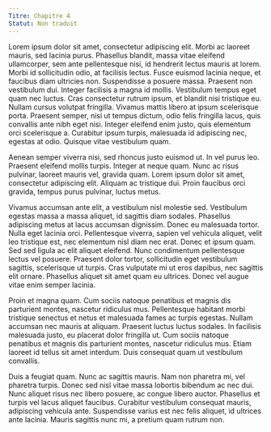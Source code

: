 ```yaml
---
Titre: Chapitre 4
Statut: Non traduit
---
```

Lorem ipsum dolor sit amet, consectetur adipiscing elit. Morbi ac laoreet
mauris, sed lacinia purus. Phasellus blandit, massa vitae eleifend ullamcorper,
sem ante pellentesque nisi, id hendrerit lectus mauris at lorem. Morbi id
sollicitudin odio, at facilisis lectus. Fusce euismod lacinia neque, et faucibus
diam ultricies non. Suspendisse a posuere massa. Praesent non vestibulum dui.
Integer facilisis a magna id mollis. Vestibulum tempus eget quam nec luctus.
Cras consectetur rutrum ipsum, et blandit nisi tristique eu. Nullam cursus
volutpat fringilla. Vivamus mattis libero at ipsum scelerisque porta. Praesent
semper, nisi ut tempus dictum, odio felis fringilla lacus, quis convallis ante
nibh eget nisi. Integer eleifend enim justo, quis elementum orci scelerisque a.
Curabitur ipsum turpis, malesuada id adipiscing nec, egestas at odio. Quisque
vitae vestibulum quam.

Aenean semper viverra nisi, sed rhoncus justo euismod ut. In vel purus leo.
Praesent eleifend mollis turpis. Integer at neque quam. Nunc ac risus pulvinar,
laoreet mauris vel, gravida quam. Lorem ipsum dolor sit amet, consectetur
adipiscing elit. Aliquam ac tristique dui. Proin faucibus orci gravida, tempus
purus pulvinar, luctus metus.

Vivamus accumsan ante elit, a vestibulum nisl molestie sed. Vestibulum egestas
massa a massa aliquet, id sagittis diam sodales. Phasellus adipiscing metus at
lacus accumsan dignissim. Donec eu malesuada tortor. Nulla eget lacinia orci.
Pellentesque viverra, sapien vel vehicula aliquet, velit leo tristique est, nec
elementum nisl diam nec erat. Donec et ipsum quam. Sed sed ligula ac elit
aliquet eleifend. Nunc condimentum pellentesque lectus vel posuere. Praesent
dolor tortor, sollicitudin eget vestibulum sagittis, scelerisque ut turpis. Cras
vulputate mi ut eros dapibus, nec sagittis elit ornare. Phasellus aliquet sit
amet quam eu ultrices. Donec vel augue vitae enim semper lacinia.

Proin et magna quam. Cum sociis natoque penatibus et magnis dis parturient
montes, nascetur ridiculus mus. Pellentesque habitant morbi tristique senectus
et netus et malesuada fames ac turpis egestas. Nullam accumsan nec mauris at
aliquam. Praesent luctus luctus sodales. In facilisis malesuada justo, eu
placerat dolor fringilla ut. Cum sociis natoque penatibus et magnis dis
parturient montes, nascetur ridiculus mus. Etiam laoreet id tellus sit amet
interdum. Duis consequat quam ut vestibulum convallis.

Duis a feugiat quam. Nunc ac sagittis mauris. Nam non pharetra mi, vel pharetra
turpis. Donec sed nisl vitae massa lobortis bibendum ac nec dui. Nunc aliquet
risus nec libero posuere, ac congue libero auctor. Phasellus et turpis vel lacus
aliquet faucibus. Curabitur vestibulum consequat mauris, adipiscing vehicula
ante. Suspendisse varius est nec felis aliquet, id ultrices ante lacinia. Mauris
sagittis nunc mi, a pretium quam rutrum non.

